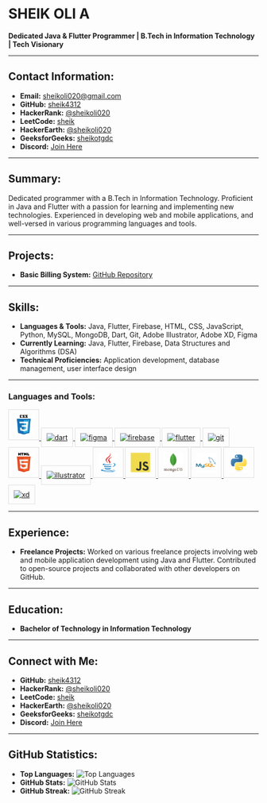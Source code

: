 # SHEIK OLI A

**Dedicated Java & Flutter Programmer | B.Tech in Information Technology | Tech Visionary**

---

## Contact Information:

- **Email:** sheikoli020@gmail.com
- **GitHub:** [sheik4312](https://github.com/sheik4312)
- **HackerRank:** [@sheikoli020](https://www.hackerrank.com/@sheikoli020)
- **LeetCode:** [sheik](https://www.leetcode.com/sheik)
- **HackerEarth:** [@sheikoli020](https://www.hackerearth.com/@sheikoli020)
- **GeeksforGeeks:** [sheikotgdc](https://auth.geeksforgeeks.org/user/sheikotgdc)
- **Discord:** [Join Here](https://discord.com/invite/Akr9grnM)

---

## Summary:

Dedicated programmer with a B.Tech in Information Technology. Proficient in Java and Flutter with a passion for learning and implementing new technologies. Experienced in developing web and mobile applications, and well-versed in various programming languages and tools.

---

## Projects:

- **Basic Billing System:** [GitHub Repository](https://github.com/sheik4312/Basic-Billing-App-using-Flutter)

---

## Skills:

- **Languages & Tools:** Java, Flutter, Firebase, HTML, CSS, JavaScript, Python, MySQL, MongoDB, Dart, Git, Adobe Illustrator, Adobe XD, Figma
- **Currently Learning:** Java, Flutter, Firebase, Data Structures and Algorithms (DSA)
- **Technical Proficiencies:** Application development, database management, user interface design

---
<h3 align="left">Languages and Tools:</h3>
<p align="left">
  <a href="https://www.w3schools.com/css/" target="_blank" rel="noreferrer">
    <img src="https://raw.githubusercontent.com/devicons/devicon/master/icons/css3/css3-original-wordmark.svg" alt="css3" width="40" height="40" style="border: 1px solid #ddd; padding: 10px;"/>
  </a>
  <a href="https://dart.dev" target="_blank" rel="noreferrer">
    <img src="https://www.vectorlogo.zone/logos/dartlang/dartlang-icon.svg" alt="dart" width="40" height="40" style="border: 1px solid #ddd; padding: 10px;"/>
  </a>
  <a href="https://www.figma.com/" target="_blank" rel="noreferrer">
    <img src="https://www.vectorlogo.zone/logos/figma/figma-icon.svg" alt="figma" width="40" height="40" style="border: 1px solid #ddd; padding: 10px;"/>
  </a>
  <a href="https://firebase.google.com/" target="_blank" rel="noreferrer">
    <img src="https://www.vectorlogo.zone/logos/firebase/firebase-icon.svg" alt="firebase" width="40" height="40" style="border: 1px solid #ddd; padding: 10px;"/>
  </a>
  <a href="https://flutter.dev" target="_blank" rel="noreferrer">
    <img src="https://www.vectorlogo.zone/logos/flutterio/flutterio-icon.svg" alt="flutter" width="40" height="40" style="border: 1px solid #ddd; padding: 10px;"/>
  </a>
  <a href="https://git-scm.com/" target="_blank" rel="noreferrer">
    <img src="https://www.vectorlogo.zone/logos/git-scm/git-scm-icon.svg" alt="git" width="40" height="40" style="border: 1px solid #ddd; padding: 10px;"/>
  </a>
  <a href="https://www.w3.org/html/" target="_blank" rel="noreferrer">
    <img src="https://raw.githubusercontent.com/devicons/devicon/master/icons/html5/html5-original-wordmark.svg" alt="html5" width="40" height="40" style="border: 1px solid #ddd; padding: 10px;"/>
  </a>
  <a href="https://www.adobe.com/in/products/illustrator.html" target="_blank" rel="noreferrer">
    <img src="https://www.vectorlogo.zone/logos/adobe_illustrator/adobe_illustrator-icon.svg" alt="illustrator" width="40" height="40" style="border: 1px solid #ddd; padding: 10px;"/>
  </a>
  <a href="https://www.java.com" target="_blank" rel="noreferrer">
    <img src="https://raw.githubusercontent.com/devicons/devicon/master/icons/java/java-original.svg" alt="java" width="40" height="40" style="border: 1px solid #ddd; padding: 10px;"/>
  </a>
  <a href="https://developer.mozilla.org/en-US/docs/Web/JavaScript" target="_blank" rel="noreferrer">
    <img src="https://raw.githubusercontent.com/devicons/devicon/master/icons/javascript/javascript-original.svg" alt="javascript" width="40" height="40" style="border: 1px solid #ddd; padding: 10px;"/>
  </a>
  <a href="https://www.mongodb.com/" target="_blank" rel="noreferrer">
    <img src="https://raw.githubusercontent.com/devicons/devicon/master/icons/mongodb/mongodb-original-wordmark.svg" alt="mongodb" width="40" height="40" style="border: 1px solid #ddd; padding: 10px;"/>
  </a>
  <a href="https://www.mysql.com/" target="_blank" rel="noreferrer">
    <img src="https://raw.githubusercontent.com/devicons/devicon/master/icons/mysql/mysql-original-wordmark.svg" alt="mysql" width="40" height="40" style="border: 1px solid #ddd; padding: 10px;"/>
  </a>
  <a href="https://www.python.org" target="_blank" rel="noreferrer">
    <img src="https://raw.githubusercontent.com/devicons/devicon/master/icons/python/python-original.svg" alt="python" width="40" height="40" style="border: 1px solid #ddd; padding: 10px;"/>
  </a>
  <a href="https://www.adobe.com/products/xd.html" target="_blank" rel="noreferrer">
    <img src="https://cdn.worldvectorlogo.com/logos/adobe-xd.svg" alt="xd" width="40" height="40" style="border: 1px solid #ddd; padding: 10px;"/>
  </a>
</p>

---

## Experience:

- **Freelance Projects:** Worked on various freelance projects involving web and mobile application development using Java and Flutter. Contributed to open-source projects and collaborated with other developers on GitHub.

---

## Education:

- **Bachelor of Technology in Information Technology**
  
---

## Connect with Me:

- **GitHub:** [sheik4312](https://github.com/sheik4312)
- **HackerRank:** [@sheikoli020](https://www.hackerrank.com/@sheikoli020)
- **LeetCode:** [sheik](https://www.leetcode.com/sheik)
- **HackerEarth:** [@sheikoli020](https://www.hackerearth.com/@sheikoli020)
- **GeeksforGeeks:** [sheikotgdc](https://auth.geeksforgeeks.org/user/sheikotgdc)
- **Discord:** [Join Here](https://discord.com/invite/Akr9grnM)

---

## GitHub Statistics:

- **Top Languages:** ![Top Languages](https://github-readme-stats.vercel.app/api/top-langs?username=sheik4312&show_icons=true&locale=en&layout=compact)
- **GitHub Stats:** ![GitHub Stats](https://github-readme-stats.vercel.app/api?username=sheik4312&show_icons=true&locale=en)
- **GitHub Streak:** ![GitHub Streak](https://github-readme-streak-stats.herokuapp.com/?user=sheik4312)
